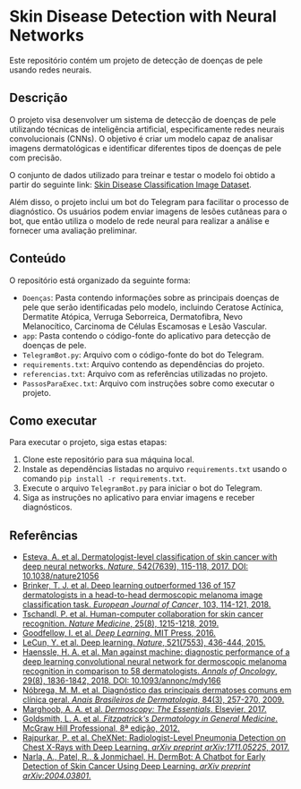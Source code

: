 # Skin Disease Detection with Neural Networks

Este repositório contém um projeto de detecção de doenças de pele usando redes neurais.

## Descrição

O projeto visa desenvolver um sistema de detecção de doenças de pele utilizando técnicas de inteligência artificial, especificamente redes neurais convolucionais (CNNs). O objetivo é criar um modelo capaz de analisar imagens dermatológicas e identificar diferentes tipos de doenças de pele com precisão.

O conjunto de dados utilizado para treinar e testar o modelo foi obtido a partir do seguinte link: [Skin Disease Classification Image Dataset](https://www.kaggle.com/datasets/riyaelizashaju/skin-disease-classification-image-dataset).

Além disso, o projeto inclui um bot do Telegram para facilitar o processo de diagnóstico. Os usuários podem enviar imagens de lesões cutâneas para o bot, que então utiliza o modelo de rede neural para realizar a análise e fornecer uma avaliação preliminar.

## Conteúdo

O repositório está organizado da seguinte forma:

- `Doenças`: Pasta contendo informações sobre as principais doenças de pele que serão identificadas pelo modelo, incluindo Ceratose Actínica, Dermatite Atópica, Verruga Seborreica, Dermatofibra, Nevo Melanocítico, Carcinoma de Células Escamosas e Lesão Vascular.
- `app`: Pasta contendo o código-fonte do aplicativo para detecção de doenças de pele.
- `TelegramBot.py`: Arquivo com o código-fonte do bot do Telegram.
- `requirements.txt`: Arquivo contendo as dependências do projeto.
- `referencias.txt`: Arquivo com as referências utilizadas no projeto.
- `PassosParaExec.txt`: Arquivo com instruções sobre como executar o projeto.

## Como executar

Para executar o projeto, siga estas etapas:

1. Clone este repositório para sua máquina local.
2. Instale as dependências listadas no arquivo `requirements.txt` usando o comando `pip install -r requirements.txt`.
3. Execute o arquivo `TelegramBot.py` para iniciar o bot do Telegram.
4. Siga as instruções no aplicativo para enviar imagens e receber diagnósticos.

## Referências

- [Esteva, A. et al. Dermatologist-level classification of skin cancer with deep neural networks. *Nature*, 542(7639), 115-118, 2017. DOI: 10.1038/nature21056](https://doi.org/10.1038/nature21056)
- [Brinker, T. J. et al. Deep learning outperformed 136 of 157 dermatologists in a head-to-head dermoscopic melanoma image classification task. *European Journal of Cancer*, 103, 114-121, 2018.](#)
- [Tschandl, P. et al. Human-computer collaboration for skin cancer recognition. *Nature Medicine*, 25(8), 1215-1218, 2019.](#)
- [Goodfellow, I. et al. *Deep Learning*. MIT Press, 2016.](#)
- [LeCun, Y. et al. Deep learning. *Nature*, 521(7553), 436-444, 2015.](#)
- [Haenssle, H. A. et al. Man against machine: diagnostic performance of a deep learning convolutional neural network for dermoscopic melanoma recognition in comparison to 58 dermatologists. *Annals of Oncology*, 29(8), 1836-1842, 2018. DOI: 10.1093/annonc/mdy166](https://doi.org/10.1093/annonc/mdy166)
- [Nóbrega, M. M. et al. Diagnóstico das principais dermatoses comuns em clínica geral. *Anais Brasileiros de Dermatologia*, 84(3), 257-270, 2009.](#)
- [Marghoob, A. A. et al. *Dermoscopy: The Essentials*. Elsevier, 2017.](#)
- [Goldsmith, L. A. et al. *Fitzpatrick's Dermatology in General Medicine*. McGraw Hill Professional, 8ª edição, 2012.](#)
- [Rajpurkar, P. et al. CheXNet: Radiologist-Level Pneumonia Detection on Chest X-Rays with Deep Learning. *arXiv preprint arXiv:1711.05225*, 2017.](#)
- [Narla, A., Patel, R., & Jonmichael, H. DermBot: A Chatbot for Early Detection of Skin Cancer Using Deep Learning. *arXiv preprint arXiv:2004.03801*.](#)
